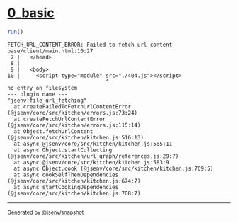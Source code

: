# [0_basic](../../script_module_not_found_build.test.mjs#L22)

```js
run()
```

```console
FETCH_URL_CONTENT_ERROR: Failed to fetch url content
base/client/main.html:10:27
 7 |   </head>
 8 | 
 9 |   <body>
10 |     <script type="module" src="./404.js"></script>
                               ^
no entry on filesystem
--- plugin name ---
"jsenv:file_url_fetching"
  at createFailedToFetchUrlContentError (@jsenv/core/src/kitchen/errors.js:73:24)
  at createFetchUrlContentError (@jsenv/core/src/kitchen/errors.js:115:14)
  at Object.fetchUrlContent (@jsenv/core/src/kitchen/kitchen.js:516:13)
  at async @jsenv/core/src/kitchen/kitchen.js:585:11
  at async Object.startCollecting (@jsenv/core/src/kitchen/url_graph/references.js:29:7)
  at async @jsenv/core/src/kitchen/kitchen.js:583:9
  at async Object.cook (@jsenv/core/src/kitchen/kitchen.js:769:5)
  at async cookSelfThenDependencies (@jsenv/core/src/kitchen/kitchen.js:674:7)
  at async startCookingDependencies (@jsenv/core/src/kitchen/kitchen.js:708:7)
```

---

<sub>
  Generated by <a href="https://github.com/jsenv/core/tree/main/packages/tooling/snapshot">@jsenv/snapshot</a>
</sub>
